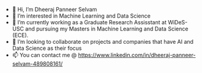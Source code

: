 - 👋 Hi, I’m Dheeraj Panneer Selvam
- 👀 I’m interested in Machine Learning and Data Science
- 🌱 I’m currently working as a Graduate Research Assisstant at WiDeS-USC and pursuing my Masters in Machine Learning and Data Science (ECE).
- 💞️ I’m looking to collaborate on projects and companies that have AI and Data Science as their focus
- 📫 You can contact me @ https://www.linkedin.com/in/dheeraj-panneer-selvam-489808161/

<!---
Dheerajselvam/Dheerajselvam is a ✨ special ✨ repository because its `README.md` (this file) appears on your GitHub profile.
You can click the Preview link to take a look at your changes.
--->
